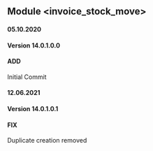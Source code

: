 ## Module <invoice_stock_move>

#### 05.10.2020
#### Version 14.0.1.0.0
#### ADD

Initial Commit

#### 12.06.2021
#### Version 14.0.1.0.1
#### FIX

Duplicate creation removed